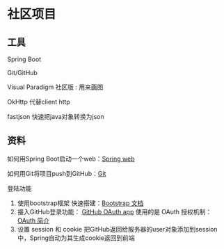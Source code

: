 # 社区项目

## 工具

Spring Boot

Git/GitHub

Visual Paradigm 社区版 : 用来画图

OkHttp 代替client http

fastjson 快速把java对象转换为json

## 资料

如何用Spring Boot启动一个web：[Spring web](https://spring.io/guides/gs/serving-web-content/)

如何用Git将项目push到GitHub：[Git](https://www.runoob.com/manual/git-guide/)

登陆功能 

1. 使用bootstrap框架 快速搭建：[Bootstrap 文档](https://v3.bootcss.com/getting-started/)
2. 接入GitHub登录功能： [GitHub OAuth app](https://developer.github.com/apps/building-oauth-apps/authorizing-oauth-apps/)
    使用的是 OAuth 授权机制：[OAuth 简介](http://www.ruanyifeng.com/blog/2019/04/oauth_design.html)
3. 设置 session 和 cookie
    把GitHub返回给服务器的user对象添加到session中，Spring自动为其生成cookie返回到前端